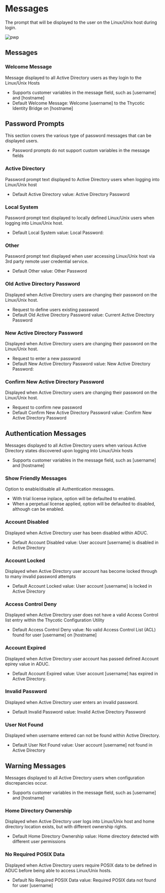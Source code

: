 [title]: # (Messages)
[tags]: # (panel)
[priority]: # (3)
# Messages

The prompt that will be displayed to the user on the Linux/Unix host during login.

![pwp](../images/pwp.png "Messages tab in Configuration tool")

## Messages

### Welcome Message

Message displayed to all Active Directory users as they login to the Linux/Unix Hosts

* Supports customer variables in the message field, such as [username] and [hostname]
* Default Welcome Message: Welcome [username] to the Thycotic Identity Bridge on [hostname]

## Password Prompts

This section covers the various type of password messages that can be displayed users.

* Password prompts do not support custom variables in the message fields

### Active Directory

Password prompt text displayed to Active Directory users when logging into Linux/Unix host

* Default Active Directory value: Active Directory Password

### Local System

Password prompt text displayed to locally defined Linux/Unix users when logging into Linux/Unix host.

* Default Local System value: Local Password:

### Other

Password prompt text displayed when user accessing Linux/Unix host via 3rd party remote user credential service.

* Default Other value: Other Password

### Old Active Directory Password

Displayed when Active Directory users are changing their password on the Linux/Unix host.

* Request to define users existing password
* Default Old Active Directory Password value: Current Active Directory Password

### New Active Directory Password

Displayed when Active Directory users are changing their password on the Linux/Unix host.

* Request to enter a new password
* Default New Active Directory Password value: New Active Directory Password:

### Confirm New Active Directory Password

Displayed when Active Directory users are changing their password on the Linux/Unix host.

* Request to confirm new password
* Default Confirm New Active Directory Password value: Confirm New Active Directory Password

## Authentication Messages

Messages displayed to all Active Directory users when various Active Directory states discovered upon logging into Linux/Unix hosts

* Supports customer variables in the message field, such as [username] and [hostname]

### Show Friendly Messages

Option to enable/disable all Authentication messages.

* With trial license inplace, option will be defaulted to enabled.
* When a perpetual license applied, option will be defaulted to disabled, although can be enabled.

### Account Disabled

Displayed when Active Directory user has been disabled within ADUC.

* Default Account Disabled value: User account [username] is disabled in Active Directory

### Account Locked

Displayed when Active Directory user account has become locked through to many invalid password attempts

* Default Account Locked value: User account [username] is locked in Active Directory

### Access Control Deny

Displayed when Active Directory user does not have a valid Access Control list entry within the Thycotic Configuration Utility

* Default Access Control Deny value: No valid Access Control List (ACL) found for user [username] on [hostname]

### Account Expired

Displayed when Active Directory user account has passed defined Account epirey value in ADUC.

* Default Account Expired value: User account [username] has expired in Active Directory.

### Invalid Password

Displayed when Active Directory user enters an invalid password.

* Default Invalid Password value: Invalid Active Directory Password

### User Not Found

Displayed when username entered can not be found within Active Directory.

* Default User Not Found value: User account [username] not found in Active Directory

## Warning Messages

Messages displayed to all Active Directory users when configuration discrepancies occur.

* Supports customer variables in the message field, such as [username] and [hostname]

### Home Directory Ownership

Displayed when Active Directory user logs into Linux/Unix host and home directory location exists, but with different ownership rights.

* Default Home Directory Ownership value: Home directory detected with different user permissions

### No Required POSIX Data

Displayed when Active Directory users require POSIX data to be defined in ADUC before being able to access Linux/Unix hosts.

* Default No Required POSIX Data value: Required POSIX data not found for user [username]